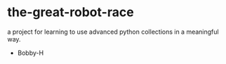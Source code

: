 # the-great-robot-race
a project for learning to use advanced python collections in a meaningful way.

- Bobby-H


